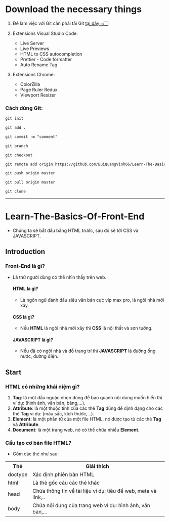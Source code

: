 # Download the necessary things
1. Để làm việc với Git cần phải tải Git [tại đây 👈🏻](https://git-scm.com/downloads)

2. Extensions Visual Studio Code:
    - Live Server
    - Live Previews
    - HTML to CSS autocompletion
    - Prettier - Code formatter
    - Auto Rename Tag 

3. Extensions Chrome:
    - ColorZilla
    - Page Ruler Redux
    - Viewport Resizer


### Cách dùng Git:
```markdown
git init
```
```markdown
git add .
```
```markdown
git commit -m "comment"
```
```markdown
git branch
```
```markdown
git checkout
```
```markdown
git remote add origin https://github.com/BuiQuangVinh66/Learn-The-Basics-Of-Front-End.git
```
```markdown
git push origin master
```
```markdown
git pull origin master
```
```markdown
git clone
```

---

# Learn-The-Basics-Of-Front-End
- Chúng ta sẽ bắt đầu bằng HTML trước, sau đó sẽ tới CSS và JAVASCRIPT.

## Introduction
### Front-End là gì?
- Là thứ người dùng có thể nhìn thấy trên web.
    #### HTML là gì?
    - Là ngôn ngữ đánh dấu siêu văn bản cực vip max pro, là ngôi nhà mới xây.
    #### CSS là gì?
    - Nếu **HTML** là ngôi nhà mới xây thì **CSS** là nội thất và sơn tường.
    #### JAVASCRIPT là gì?
    - Nếu đã có ngôi nhà và đồ trang trí thì **JAVASCRIPT** là đường ống nước, đường điện.

## Start
### HTML có những khái niệm gì?
1. **Tag**: là một dấu ngoặc nhọn dùng để bao quanh nội dung muốn hiển thị ví dụ: (hình ảnh, văn bản, bảng,...).
2. **Attribute**: là một thuộc tính của các thẻ **Tag** dùng để định dạng cho các thẻ **Tag** ví dụ: (màu sắc, kích thước,...).
3. **Element**: là một phần tử của một file HTML, nó được tạo từ các thẻ **Tag** và **Attribute**.
4. **Document**: là một trang web, nó có thể chứa nhiều **Element**.

### Cấu tạo cơ bản file HTML?
- Gồm các thẻ như sau:
<table width="100%">
    <tr>
        <th>Thẻ</th>
        <th>Giải thích</th>
    </tr>
    <tr>
        <td>doctype</td>
        <td>Xác định phiên bản HTML</td>
    </tr>
    <tr>
        <td>html</td>
        <td>Là thẻ gốc cảu các thẻ khác</td>
    </tr>
    <tr>
        <td>head</td>
        <td>Chứa thông tin về tài liệu ví dụ: tiêu đề web, meta và link,..</td>
    </tr>
    <tr>
        <td>body</td>
        <td>Chứa nội dung của trang web ví dụ: hình ảnh, văn bản,...</td>
    </tr>
</table>
